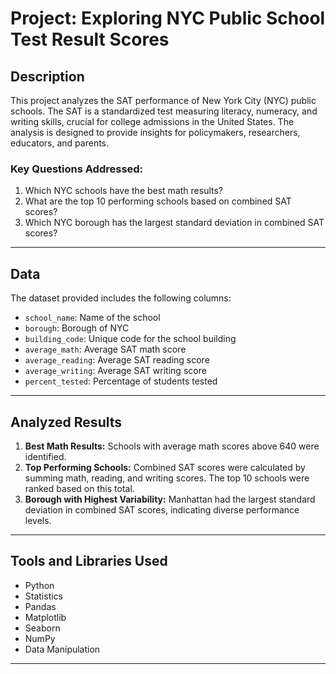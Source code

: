 # Project: Exploring NYC Public School Test Result Scores

## Description

This project analyzes the SAT performance of New York City (NYC) public schools. The SAT is a standardized test measuring literacy, numeracy, and writing skills, crucial for college admissions in the United States. The analysis is designed to provide insights for policymakers, researchers, educators, and parents.

### Key Questions Addressed:
1. Which NYC schools have the best math results?
2. What are the top 10 performing schools based on combined SAT scores?
3. Which NYC borough has the largest standard deviation in combined SAT scores?

---

## Data

The dataset provided includes the following columns:
- `school_name`: Name of the school
- `borough`: Borough of NYC
- `building_code`: Unique code for the school building
- `average_math`: Average SAT math score
- `average_reading`: Average SAT reading score
- `average_writing`: Average SAT writing score
- `percent_tested`: Percentage of students tested

---

## Analyzed Results

1. **Best Math Results:** Schools with average math scores above 640 were identified.
2. **Top Performing Schools:** Combined SAT scores were calculated by summing math, reading, and writing scores. The top 10 schools were ranked based on this total.
3. **Borough with Highest Variability:** Manhattan had the largest standard deviation in combined SAT scores, indicating diverse performance levels.

---

## Tools and Libraries Used

- Python
- Statistics
- Pandas
- Matplotlib
- Seaborn
- NumPy
- Data Manipulation 

---
